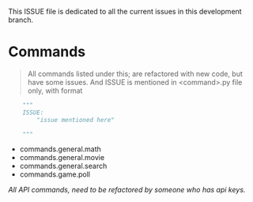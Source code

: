 This ISSUE file is dedicated to all the current issues in this development branch.

# Commands
> All commands listed under this; are refactored with new code, but have some issues. And ISSUE is mentioned in \<command>.py file only, with format 

```py
    """
    ISSUE:
        "issue mentioned here"

    """
```

- commands.general.math
- commands.general.movie
- commands.general.search
- commands.game.poll

*All API commands, need to be refactored by someone who has api keys.*